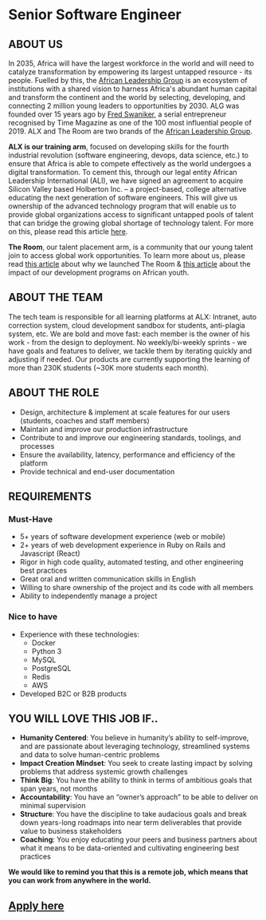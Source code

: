 # Senior Software Engineer

## ABOUT US

In 2035, Africa will have the largest workforce in the world and will need to catalyze transformation by empowering its largest untapped resource - its people.
Fuelled by this, the [African Leadership Group](https://algroup.org/) is an ecosystem of institutions with a shared vision to harness Africa's abundant human capital and transform the continent and the world by selecting, developing, and connecting 2 million young leaders to opportunities by 2030.
ALG was founded over 15 years ago by [Fred Swaniker](https://time.com/collection/100-most-influential-people-2019/5567703/fred-swaniker/), a serial entrepreneur recognised by Time Magazine as one of the 100 most influential people of 2019.
ALX and The Room are two brands of the [African Leadership Group](https://algroup.org/). 


**ALX is our training arm**, focused on developing skills for the fourth industrial revolution (software engineering, devops, data science, etc.) to ensure that Africa is able to compete effectively as the world undergoes a digital transformation.
To cement this, through our legal entity  African Leadership International (ALI), we have signed an agreement to acquire Silicon Valley based Holberton Inc. – a project-based, college alternative educating the next generation of software engineers.
This will give us ownership of the advanced technology program that will enable us to provide global organizations access to significant untapped pools of talent that can bridge the growing global shortage of technology talent.
For more on this, please read this article [here](https://www.linkedin.com/pulse/africa-comes-silicon-valley-fred-swaniker/?trackingId=Vxz4ynHrTdKfkOF4URKLtQ%3D%3D). 


**The Room**, our talent placement arm, is a community that our young talent join to access global work opportunities. To learn more about us, please read [this article](https://www.linkedin.com/pulse/relationships-how-change-world-fred-swaniker/) about why we launched The Room & [this article](https://www.linkedin.com/pulse/most-inspiring-conversation-ive-had-year-fred-swaniker/?trackingId=hneNVU%2BjUqov2R6A2CD6Dw%3D%3D) about the impact of our development programs on African youth. 


## ABOUT THE TEAM

The tech team is responsible for all learning platforms at ALX: Intranet, auto correction system, cloud development sandbox for students, anti-plagia system, etc.
We are bold and move fast: each member is the owner of his work - from the design to deployment.
No weekly/bi-weekly sprints - we have goals and features to deliver, we tackle them by iterating quickly and adjusting if needed.
Our products are currently supporting the learning of more than 230K students (~30K more students each month).


## ABOUT THE ROLE

- Design, architecture & implement at scale features for our users (students, coaches and staff members)
- Maintain and improve our production infrastructure
- Contribute to and improve our engineering standards, toolings, and processes
- Ensure the availability, latency, performance and efficiency of the platform
- Provide technical and end-user documentation


## REQUIREMENTS

### Must-Have

- 5+ years of software development experience (web or mobile)
- 2+ years of web development experience in Ruby on Rails and Javascript (React)
- Rigor in high code quality, automated testing, and other engineering best practices
- Great oral and written communication skills in English
- Willing to share ownership of the project and its code with all members
- Ability to independently manage a project 

### Nice to have

- Experience with these technologies:
  - Docker
  - Python 3
  - MySQL
  - PostgreSQL
  - Redis
  - AWS
- Developed B2C or B2B products


## YOU WILL LOVE THIS JOB IF..

- **Humanity Centered**: You believe in humanity’s ability to self-improve, and are passionate about  leveraging technology, streamlined systems and data to solve human-centric problems
- **Impact Creation Mindset**: You seek to create lasting impact by solving problems that address  systemic growth challenges
- **Think Big**: You have the ability to think in terms of ambitious goals that span years, not months
- **Accountability**: You have an “owner’s approach” to be able to deliver on minimal supervision
- **Structure**: You have the discipline to take audacious goals and break down years-long roadmaps  into near term deliverables that provide value to business stakeholders
- **Coaching**: You enjoy educating your peers and business partners about what it means to be  data-oriented and cultivating engineering best practices


**We would like to remind you that this is a remote job, which means that you can work from anywhere in the world.**

## [Apply here](../HOWTO.md)
